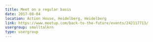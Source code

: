 ```yaml
---
title: Meet on a regular basis
date: 2017-08-04
location: Action House, Heidelberg, Heidelberg
link: https://www.meetup.com/back-to-the-future/events/242117713/
usergroup: smalltalkrn
type: usergroup
---
```

